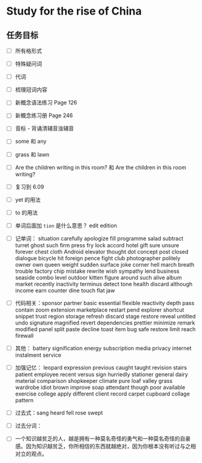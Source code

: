 # Study for the rise of China

## 任务目标

- [ ] 所有格形式

- [ ] 特殊疑问词

- [ ] 代词

- [ ] 梳理冠词内容

- [ ] 新概念语法练习 Page 126

- [ ] 新概念练习册 Page 246

- [ ] 音标 - 背诵清辅音浊辅音

- [ ] some 和 any

- [ ] grass 和 lawn

- [ ] Are the children writing in this room? 和 Are the children in this room writing?

- [ ] 复习到 6.09

- [ ] yet 的用法

- [ ] to 的用法

- [ ] 单词后面加 `tion` 是什么意思？ edit edition

- [ ] 记单词： situation carefully apologize fill programme salad subtract turret ghost such firm press fry lock accord hotel gift sure unsure forever chest cloth Android elevator thought dot concept post closed dialogue bicycle hit foreign pence fight club photographer politely owner own queen weight sudden surface joke corner hell march breath trouble factory chip mistake rewrite wish sympathy lend business seaside combo level outdoor kitten figure around such alive album market recently inactivity terminus detect tone health discard although income earn counter dine touch flat jaw

- [ ] 代码相关：sponsor partner basic essential flexible reactivity depth pass contain zoom extension marketplace restart pend explorer shortcut snippet trust region storage refresh discard stage restore reveal untitled undo signature magnified revert dependencies prettier minimize remark modified panel split paste decline toast item bug safe restore limit reach firewall

- [ ] 其他： battery signification energy subscription media privacy internet instalment service

- [ ] 加强记忆： leopard expression previous caught taught revision stairs patient employee recent versus sign hurriedly stationer general dairy material comparison shopkeeper climate pure loaf valley grass wardrobe idiot brown improve soap attendant though poor available exercise college apply different client record carpet cupboard collage pattern

- [ ] 过去式：sang heard fell rose swept

- [ ] 过去分词：

- [ ] 一个知识越贫乏的人，越是拥有一种莫名奇怪的勇气和一种莫名奇怪的自豪感。因为知识越贫乏，你所相信的东西就越绝对，因为你根本没有听过与之相对立的观点。
